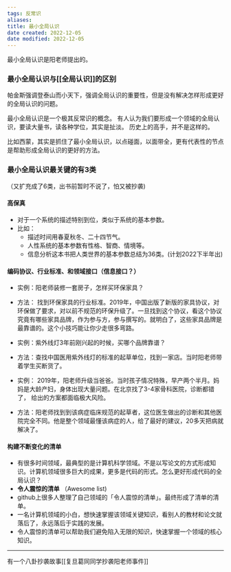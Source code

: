 ```yaml
---
tags: 反常识
aliases: 
title: 最小全局认识
date created: 2022-12-05
date modified: 2022-12-05
---
```


最小全局认识是阳老师提出的。 

### 最小全局认识与[[全局认识]]的区别

帕金斯强调登泰山而小天下，强调全局认识的重要性，但是没有解决怎样形成更好的全局认识的问题。

最小全局认识是一个极其反常识的概念。
有人认为我们要形成一个领域的全局认识，要读大量书，读各种学位，其实是扯淡。
历史上的高手，并不是这样的。

比如西蒙，其实是抓住了最小全局认识，以点碰面，以面带全，更有代表性的节点是帮助形成全局认识的更好的方法。

### 最小全局认识最关键的有3类
（又扩充成了6类，出书前暂时不说了，怕又被抄袭)

#### 高保真

- 对于一个系统的描述特别到位，类似于系统的基本参数。
- 比如：
	- 描述时间用春夏秋冬、二十四节气。
	- 人性系统的基本参数有性格、智商、情境等。
	- 信息分析这本书把人类世界的基本参数总结为36类。(计划2022下半年出)

#### 编码协议、行业标准、和领域接口（信息接口？）

- 实例：阳老师装修一套房子，怎样买环保家具？
- 方法： 找到环保家具的行业标准。2019年，中国出版了新版的家具协议，对环保做了要求，对以前不规范的环保升级了。一旦找到这个协议，看这个协议究竟有哪些家具品牌，作为参与方，参与撰写的。就明白了，这些家具品牌是最靠谱的。这个小技巧能让你少走很多弯路。

- 实例：紫外线灯3年前刚兴起的时候，买哪个品牌靠谱？
- 方法：查找中国医用紫外线灯的标准的起草单位，找到一家店。当时阳老师带着学生买断货了。

- 实例： 2019年，阳老师升级当爸爸。当时孩子情况特殊，早产两个半月。妈妈是大龄产妇，身体出现大量问题。在北京找了3-4家骨科医院，诊断都错了， 给出的方案都面临极大风险。 
- 方法：阳老师找到到该病症临床规范的起草者，这位医生做出的诊断和其他医院完全不同。他是整个领域最懂该病症的人，给了最好的建议，20多天把病就解决了。

#### 构建不断变化的清单
- 有很多时间领域，最典型的是计算机科学领域。不是以写论文的方式形成知识。计算机领域很多巨大的成果，更多是代码的形式。怎么更好形成代码的全局认识？
- **令人震惊的清单** （Awesome list)
- github上很多人整理了自己领域的「令人震惊的清单」。最终形成了清单的清单。
- 一名计算机领域的小白，想快速掌握该领域关键知识，看别人的教材和论文就落后了，永远落后于实践的发展。
- 令人震惊的清单可以帮助我们避免陷入无限的知识，快速掌握一个领域的核心知识。

---
有一个八卦抄袭故事[[复旦葛同同学抄袭阳老师事件]]